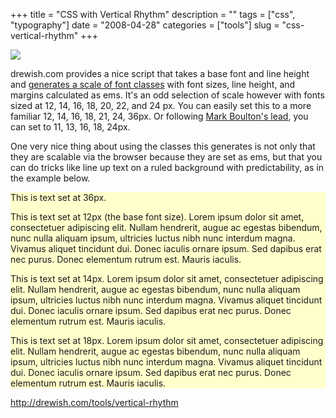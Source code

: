 +++
title = "CSS with Vertical Rhythm"
description = ""
tags = ["css", "typography"]
date = "2008-04-28"
categories = ["tools"]
slug = "css-vertical-rhythm"
+++


<div class="tool-screenshot mb1"><a href="http://drewish.com/tools/vertical-rhythm"><img id="bluga-thumbnail-2793" class="bluga-thumbnail custom" src="//konigi.com/media/bluga/
wt5230d9db9b08d_custom.jpg"/></a></div><p>drewish.com provides a nice script that takes a base font and line height and <a href="http://drewish.com/tools/vertical-rhythm">generates a scale of font classes</a> with font sizes, line height, and margins calculated as ems. It's an odd selection of scale however with fonts sized at 12, 14, 16, 18, 20, 22, and 24 px. You can easily set this to a more familiar 12, 14, 16, 18, 21, 24, 36px. Or following <A href="http://www.markboulton.co.uk/journal/comments/five_simple_steps_to_better_typography_part_4/">Mark Boulton's lead</a>, you can set to 11, 13, 16, 18, 24px.</p>
<p>One very nice thing about using the classes this generates is not only that they are scalable via the browser because they are set as ems, but that you can do tricks like line up text on a ruled background with predictability, as in the example below.</p>
<div style="background: #ffc url(../../sites/konigi.com/themes/konigi-1-1/img/baseline-18px.html) top right repeat;">
<p class="t36">This is text set at 36px.</p>
<p>This is text set at 12px (the base font size). Lorem ipsum dolor sit amet, consectetuer adipiscing elit. Nullam hendrerit, augue ac egestas bibendum, nunc nulla aliquam ipsum, ultricies luctus nibh nunc interdum magna. Vivamus aliquet tincidunt dui. Donec iaculis ornare ipsum. Sed dapibus erat nec purus. Donec elementum rutrum est. Mauris iaculis. </p>
<p class="t14">This is text set at 14px. Lorem ipsum dolor sit amet, consectetuer adipiscing elit. Nullam hendrerit, augue ac egestas bibendum, nunc nulla aliquam ipsum, ultricies luctus nibh nunc interdum magna. Vivamus aliquet tincidunt dui. Donec iaculis ornare ipsum. Sed dapibus erat nec purus. Donec elementum rutrum est. Mauris iaculis.</p>
<p class="t18">This is text set at 18px. Lorem ipsum dolor sit amet, consectetuer adipiscing elit. Nullam hendrerit, augue ac egestas bibendum, nunc nulla aliquam ipsum, ultricies luctus nibh nunc interdum magna. Vivamus aliquet tincidunt dui. Donec iaculis ornare ipsum. Sed dapibus erat nec purus. Donec elementum rutrum est. Mauris iaculis. </p>
</div>
  
<p><a href="http://drewish.com/tools/vertical-rhythm">http://drewish.com/tools/vertical-rhythm</a></p>
      

